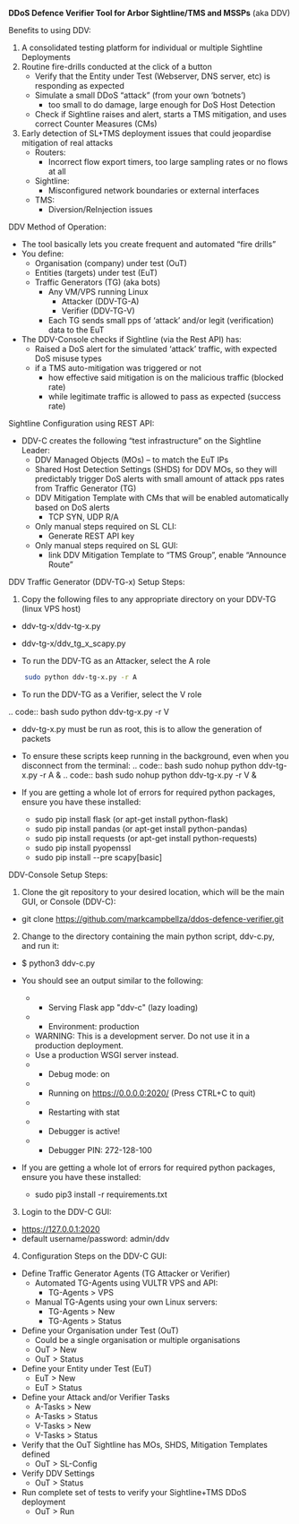 **DDoS Defence Verifier Tool for Arbor Sightline/TMS and MSSPs**
(aka DDV)

Benefits to using DDV:
1. A consolidated testing platform for individual or multiple Sightline Deployments
2. Routine fire-drills conducted at the click of a button
    - Verify that the Entity under Test (Webserver, DNS server, etc) is responding as expected
    - Simulate a small DDoS “attack” (from your own ‘botnets’)
        - too small to do damage, large enough for DoS Host Detection
    - Check if Sightline raises and alert, starts a TMS mitigation, and uses correct Counter Measures (CMs)
3. Early detection of SL+TMS deployment issues that could jeopardise mitigation of real attacks
    - Routers:
        - Incorrect flow export timers, too large sampling rates or no flows at all
    - Sightline:
        - Misconfigured network boundaries or external interfaces
    - TMS:
        - Diversion/ReInjection issues


DDV Method of Operation:
 - The tool basically lets you create frequent and automated “fire drills”  
 - You define:
     - Organisation (company) under test (OuT)
     - Entities (targets) under test (EuT)
     - Traffic Generators (TG) (aka bots)
        - Any VM/VPS running Linux
            - Attacker (DDV-TG-A)
            - Verifier (DDV-TG-V)
        - Each TG sends small pps of ‘attack’ and/or legit (verification) data to the EuT
 - The DDV-Console checks if Sightline (via the Rest API) has:
     - Raised a DoS alert for the simulated ‘attack’ traffic, with expected DoS misuse types
     - if a TMS auto-mitigation was triggered or not
        - how effective said mitigation is on the malicious traffic  (blocked rate)
        - while legitimate traffic is allowed to pass as expected (success rate)


Sightline Configuration using REST API:
 - DDV-C creates the following “test infrastructure” on the Sightline Leader:
    - DDV Managed Objects (MOs) – to match the EuT IPs
    - Shared Host Detection Settings (SHDS) for DDV MOs, so they will predictably trigger DoS alerts with small amount of attack pps rates from Traffic Generator (TG)
    - DDV Mitigation Template with CMs that will be enabled automatically based on DoS alerts
        - TCP SYN, UDP R/A
    - Only manual steps required on SL CLI: 
        - Generate REST API key
    - Only manual steps required on SL GUI: 
        - link DDV Mitigation Template to “TMS Group”, enable “Announce Route”




DDV Traffic Generator (DDV-TG-x) Setup Steps:
1. Copy the following files to any appropriate directory on your DDV-TG (linux VPS host)
 - ddv-tg-x/ddv-tg-x.py
 - ddv-tg-x/ddv_tg_x_scapy.py

- To run the DDV-TG as an Attacker, select the A role

```bash
    sudo python ddv-tg-x.py -r A
```

- To run the DDV-TG as a Verifier, select the V role

.. code:: bash
    sudo python ddv-tg-x.py -r V

* ddv-tg-x.py must be run as root, this is to allow the generation of packets

- To ensure these scripts keep running in the background, even when you disconnect from the terminal:
.. code:: bash
sudo nohup python ddv-tg-x.py -r A &
.. code:: bash
sudo nohup python ddv-tg-x.py -r V &

- If you are getting a whole lot of errors for required python packages, ensure you have these installed:
    - sudo pip install flask (or apt-get install python-flask)
    - sudo pip install pandas (or apt-get install python-pandas)
    - sudo pip install requests (or apt-get install python-requests)
    - sudo pip install pyopenssl
    - sudo pip install --pre scapy[basic]



DDV-Console Setup Steps:
1. Clone the git repository to your desired location, which will be the main GUI, or Console (DDV-C):
 - git clone https://github.com/markcampbellza/ddos-defence-verifier.git

2. Change to the directory containing the main python script, ddv-c.py, and run it:
 - $ python3 ddv-c.py 

- You should see an output similar to the following:
    -  * Serving Flask app "ddv-c" (lazy loading)
    -  * Environment: production
    -    WARNING: This is a development server. Do not use it in a production deployment.
    -    Use a production WSGI server instead.
    -  * Debug mode: on
    -  * Running on https://0.0.0.0:2020/ (Press CTRL+C to quit)
    -  * Restarting with stat
    -  * Debugger is active!
    -  * Debugger PIN: 272-128-100

- If you are getting a whole lot of errors for required python packages, ensure you have these installed:
    - sudo pip3 install -r requirements.txt

3. Login to the DDV-C GUI:
- https://127.0.0.1:2020
- default username/password: admin/ddv

4. Configuration Steps on the DDV-C GUI:
 - Define Traffic Generator Agents (TG Attacker or Verifier)
    - Automated TG-Agents using VULTR VPS and API:
        - TG-Agents > VPS
    - Manual TG-Agents using your own Linux servers:
        - TG-Agents > New
        - TG-Agents > Status
 - Define your Organisation under Test (OuT)
    - Could be a single organisation or multiple organisations
    - OuT > New
    - OuT > Status
 - Define your Entity under Test (EuT)
     - EuT > New
     - EuT > Status
 - Define your Attack and/or Verifier Tasks
     - A-Tasks > New
     - A-Tasks > Status
     - V-Tasks > New
     - V-Tasks > Status
 - Verify that the OuT Sightline has MOs, SHDS, Mitigation Templates defined
    - OuT > SL-Config
 - Verify DDV Settings
    - OuT > Status
 - Run complete set of tests to verify your Sightline+TMS DDoS deployment
    - OuT > Run
